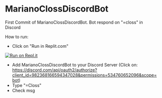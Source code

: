 # MarianoClossDiscordBot


First Commit of MarianoClossDiscordBot. Bot respond on "=closs" in Discord


How to run:
  - Click on "Run in Replit.com"

[![Run on Repl.it](https://repl.it/badge/github/fgonz931/MarianoClossDiscordBot.git)](https://repl.it/github/fgonz931/MarianoClossDiscordBot.git)



  - Add MarianoClossDiscordBot to your Discord Server (Click on: https://discord.com/api/oauth2/authorize?client_id=982368166594347028&permissions=534760652096&scope=bot)
  - Type "=Closs"
  - Check msg

